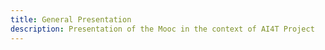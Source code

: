 ```yaml
---
title: General Presentation
description: Presentation of the Mooc in the context of AI4T Project
---
```

